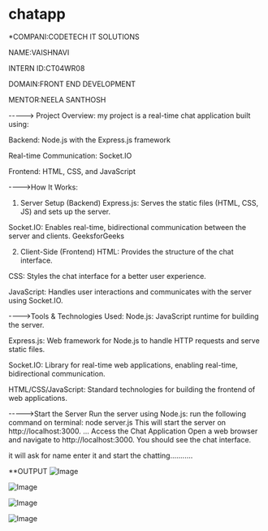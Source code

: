 # chatapp


*COMPANI:CODETECH IT SOLUTIONS

NAME:VAISHNAVI

INTERN ID:CT04WR08

DOMAIN:FRONT END DEVELOPMENT

MENTOR:NEELA SANTHOSH



-----> Project Overview:
my project is a real-time chat application built using:

Backend: Node.js with the Express.js framework

Real-time Communication: Socket.IO

Frontend: HTML, CSS, and JavaScript​


---->How It Works:

1. Server Setup (Backend)
Express.js: Serves the static files (HTML, CSS, JS) and sets up the server.

Socket.IO: Enables real-time, bidirectional communication between the server and clients.​
GeeksforGeeks

2. Client-Side (Frontend)
HTML: Provides the structure of the chat interface.

CSS: Styles the chat interface for a better user experience.

JavaScript: Handles user interactions and communicates with the server using Socket.IO.



---->Tools & Technologies Used:
Node.js: JavaScript runtime for building the server.

Express.js: Web framework for Node.js to handle HTTP requests and serve static files.

Socket.IO: Library for real-time web applications, enabling real-time, bidirectional communication.

HTML/CSS/JavaScript: Standard technologies for building the frontend of web applications.​


----->Start the Server
Run the server using Node.js:​
run the following command on terminal:
node server.js
This will start the server on http://localhost:3000.​
... Access the Chat Application
Open a web browser and navigate to http://localhost:3000. You should see the chat interface.

it will ask for name enter it and start the chatting...........








**OUTPUT
![Image](https://github.com/user-attachments/assets/9a3440d6-06c8-4e2d-910f-811ea0c3469b)













![Image](https://github.com/user-attachments/assets/1c137316-1d1b-468e-ba42-041c2621d10c)







![Image](https://github.com/user-attachments/assets/ef250f9d-0146-4a97-b362-236e93f7932d)











![Image](https://github.com/user-attachments/assets/7c6a6410-207e-4d4f-9f67-71aea9c930d6)









